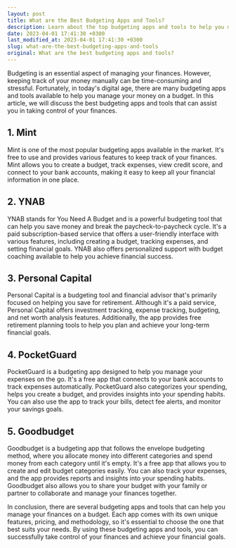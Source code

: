 ```yaml
---
layout: post
title: What are the Best Budgeting Apps and Tools?
description: Learn about the top budgeting apps and tools to help you manage your finances on a budget.
date: 2023-04-01 17:41:30 +0300
last_modified_at: 2023-04-01 17:41:30 +0300
slug: what-are-the-best-budgeting-apps-and-tools
original: What are the best budgeting apps and tools?
---
```

Budgeting is an essential aspect of managing your finances. However, keeping track of your money manually can be time-consuming and stressful. Fortunately, in today's digital age, there are many budgeting apps and tools available to help you manage your money on a budget. In this article, we will discuss the best budgeting apps and tools that can assist you in taking control of your finances.

## 1. Mint

Mint is one of the most popular budgeting apps available in the market. It's free to use and provides various features to keep track of your finances. Mint allows you to create a budget, track expenses, view credit score, and connect to your bank accounts, making it easy to keep all your financial information in one place.

## 2. YNAB

YNAB stands for You Need A Budget and is a powerful budgeting tool that can help you save money and break the paycheck-to-paycheck cycle. It's a paid subscription-based service that offers a user-friendly interface with various features, including creating a budget, tracking expenses, and setting financial goals. YNAB also offers personalized support with budget coaching available to help you achieve financial success.

## 3. Personal Capital

Personal Capital is a budgeting tool and financial advisor that's primarily focused on helping you save for retirement. Although it's a paid service, Personal Capital offers investment tracking, expense tracking, budgeting, and net worth analysis features. Additionally, the app provides free retirement planning tools to help you plan and achieve your long-term financial goals.

## 4. PocketGuard

PocketGuard is a budgeting app designed to help you manage your expenses on the go. It's a free app that connects to your bank accounts to track expenses automatically. PocketGuard also categorizes your spending, helps you create a budget, and provides insights into your spending habits. You can also use the app to track your bills, detect fee alerts, and monitor your savings goals.

## 5. Goodbudget

Goodbudget is a budgeting app that follows the envelope budgeting method, where you allocate money into different categories and spend money from each category until it's empty. It's a free app that allows you to create and edit budget categories easily. You can also track your expenses, and the app provides reports and insights into your spending habits. Goodbudget also allows you to share your budget with your family or partner to collaborate and manage your finances together.

In conclusion, there are several budgeting apps and tools that can help you manage your finances on a budget. Each app comes with its own unique features, pricing, and methodology, so it's essential to choose the one that best suits your needs. By using these budgeting apps and tools, you can successfully take control of your finances and achieve your financial goals.